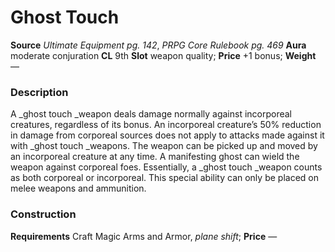 ﻿---
name: "Ghost Touch"
type: "weapon_quality"
price: "+1 bonus"
description: |
  "A _ghost touch _weapon deals damage normally against incorporeal creatures, regardless of its bonus. An incorporeal creature’s 50% reduction in damage from corporeal sources does not apply to attacks made against it with _ghost touch _weapons. The weapon can be picked up and moved by an incorporeal creature at any time. A manifesting ghost can wield the weapon against corporeal foes. Essentially, a _ghost touch _weapon counts as both corporeal or incorporeal. This special ability can only be placed on melee weapons and ammunition."
---

#  Ghost Touch

**Source** _Ultimate Equipment pg. 142_, _PRPG Core Rulebook pg. 469_
**Aura** moderate conjuration **CL** 9th
**Slot** weapon quality; **Price** +1 bonus; **Weight** —

### Description

A _ghost touch _weapon deals damage normally against incorporeal creatures, regardless of its bonus. An incorporeal creature’s 50% reduction in damage from corporeal sources does not apply to attacks made against it with _ghost touch _weapons. The weapon can be picked up and moved by an incorporeal creature at any time. A manifesting ghost can wield the weapon against corporeal foes. Essentially, a _ghost touch _weapon counts as both corporeal or incorporeal. This special ability can only be placed on melee weapons and ammunition.

### Construction

**Requirements** Craft Magic Arms and Armor, _plane shift_; **Price** —